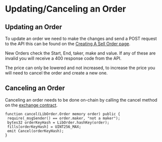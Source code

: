 # Updating/Canceling an Order

## Updating an Order

To update an order we need to make the changes and send a POST request to the API this can be found on the [Creating A Sell Order page](creating-a-sell-order.md#creating-an-order).

New Orders check the Start, End, taker, make and value. If any of these are invalid you will receive a 400 response code from the API.


The price can only be lowered and not increased, to increase the price you will need to cancel the order and create a new one.


## Canceling an Order

Canceling an order needs to be done on-chain by calling the cancel method on the [exchange contract](exchangev2.md).

```text
function cancel(LibOrder.Order memory order) public {
 require(_msgSender() == order.maker, "not a maker");
 bytes32 orderKeyHash = LibOrder.hashKey(order);
 fills[orderKeyHash] = UINT256_MAX;
 emit Cancel(orderKeyHash);
}
```



